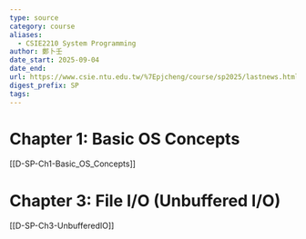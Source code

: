 ```yaml
---
type: source
category: course
aliases:
  - CSIE2210 System Programming
author: 鄭卜壬
date_start: 2025-09-04
date_end:
url: https://www.csie.ntu.edu.tw/%7Epjcheng/course/sp2025/lastnews.html
digest_prefix: SP
tags:
---
```

# Chapter 1: Basic OS Concepts

[[D-SP-Ch1-Basic_OS_Concepts]]

# Chapter 3: File I/O (Unbuffered I/O)

[[D-SP-Ch3-UnbufferedIO]]